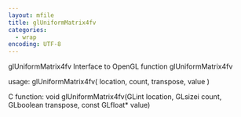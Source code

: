```yaml
---
layout: mfile
title: glUniformMatrix4fv
categories:
  - wrap
encoding: UTF-8
---
```


glUniformMatrix4fv  Interface to OpenGL function glUniformMatrix4fv

usage:  glUniformMatrix4fv( location, count, transpose, value )

C function:  void glUniformMatrix4fv(GLint location, GLsizei count, GLboolean transpose, const GLfloat\* value)
